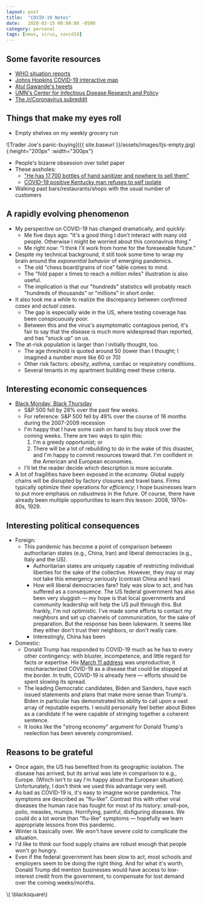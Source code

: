 ```yaml
---
layout: post
title:  "COVID-19 Notes"
date:   2020-03-15 00:00:00 -0500
category: personal 
tags: [news, virus, covid19] 
---
```


## Some favorite resources

* [WHO situation reports](https://www.who.int/emergencies/diseases/novel-coronavirus-2019/situation-reports/)
* [Johns Hopkins COVID-19 interactive map](https://systems.jhu.edu/research/public-health/2019-ncov-map-faqs/)
* [Atul Gawande's tweets](https://twitter.com/Atul_Gawande)
* [UMN's Center for Infectious Disease Research and Policy](http://www.cidrap.umn.edu/covid-19)
* [The /r/Coronavirus subreddit](https://www.reddit.com/r/Coronavirus/)

## Things that make my eyes roll

* Empty shelves on my weekly grocery run

![Trader Joe's panic-buying]({{ site.baseurl }}/assets/images/tjs-empty.jpg){:height="200px" :width="300px"} 

* People's bizarre obsession over toilet paper
* These assholes: 
    - ["He has 17,700 bottles of hand sanitizer and nowhere to sell them"](https://www.nytimes.com/2020/03/14/technology/coronavirus-purell-wipes-amazon-sellers.html) 
    - [COVID-19 positive Kentucky man refuses to self isolate](https://www.kentucky.com/news/health-and-medicine/article241200076.html) 
* Walking past bars/restaurants/shops with the usual number of customers


## A rapidly evolving phenomenon

* My perspective on COVID-19 has changed dramatically, and quickly:
    - Me five days ago: "It's a good thing I don't interact with many old people. 
      Otherwise I might be worried about this coronavirus thing."
    - Me right now: "I think I'll work from home for the foreseeable future."
* Despite my technical background, it still took some time to wrap my brain around the *exponential behavior* of emerging pandemics.
    - The old "chess board/grains of rice" fable comes to mind.
    - The "fold paper x times to reach a million miles" illustration is also useful.
    - The implication is that our "hundreds" statistics will probably reach "hundreds of thousands" or "millions" in short order.
* It also took me a while to realize the discrepancy between *confirmed cases* and *actual cases*.
    - The gap is especially wide in the US, where testing coverage has been conspicuously poor.
    - Between this and the virus's asymptomatic contagious period, it's fair to say that the disease is much more widespread than reported, and has "snuck up" on us.
* The at-risk population is larger than I initially thought, too.
    - The age threshold is quoted around 50 (lower than I thought; I imagined a number more like 60 or 70)
    - Other risk factors: obesity, asthma, cardiac or respiratory conditions.
    - Several tenants in my apartment building meet these criteria.

## Interesting economic consequences

* [Black Monday, Black Thursday](https://en.wikipedia.org/wiki/2020_stock_market_crash)
    - S&P 500 fell by 28% over the past few weeks.
    - For reference: S&P 500 fell by 49% over the course of 16 months during the 2007-2009 recession
    - I'm happy that I have some cash on hand to buy stock over the coming weeks.
      There are two ways to spin this: 
        1. I'm a greedy opportunist; or 
        2. There will be a lot of rebuilding to do in the wake of this disaster,
           and I'm happy to commit resources toward that.
           I'm confident in the American and European economies.
    - I'll let the reader decide which description is more accurate.
* A lot of fragilities have been exposed in the economy.
  Global supply chains will be disrupted by factory closures and travel bans.
  Firms typically optimize their operations for *efficiency*;
  I hope businesses learn to put more emphasis on *robustness* in the future.
  Of course, there have already been multiple opportunities to learn this lesson: 2008, 1970s-80s, 1929.


## Interesting political consequences

* Foreign: 
    - This pandemic has become a point of comparison between authoritarian states (e.g., China, Iran) and liberal democracies (e.g., Italy and the US).
        * Authoritarian states are uniquely capable of restricting individual liberties for the sake of the collective.
          However, they may or may not take this emergency seriously (contrast China and Iran)
        * How will liberal democracies fare? Italy was slow to act, and has suffered as a consequence.
          The US federal government has also been very sluggish &mdash; my hope is that local governments and community 
          leadership will help the US pull through this. But frankly, I'm not optimistic.
          I've made some efforts to contact my neighbors and set up channels of communication, for the sake of preparation.
          But the response has been lukewarm. It seems like they either don't trust their neighbors, or don't really care.
        * Interestingly, China has been 
* Domestic:
    - Donald Trump has responded to COVID-19 much as he has to every other contingency: 
      with bluster, incompetence, and little regard for facts or expertise.
      His [March 11 address](https://www.youtube.com/watch?v=X7KCyRxOoJw) was unproductive;
      it mischaracterized COVID-19 as a disease that could be stopped at the border.
      In truth, COVID-19 is already here &mdash; efforts should be spent slowing its spread.
    - The leading Democratic candidates, Biden and Sanders, have each issued statements and plans
      that make more sense than Trump's. 
      Biden in particular has demonstrated his ability to call upon a vast array of reputable experts.
      I would personally feel better about Biden as a candidate if he were capable of stringing together a coherent sentence.
    - It looks like the "strong economy" argument for Donald Trump's reelection has been severely compromised.

## Reasons to be grateful

* Once again, the US has benefited from its geographic isolation.
  The disease has arrived, but its arrival was late in comparison to e.g., Europe.
  (Which isn't to say I'm happy about the European situation).
  Unfortunately, I don't think we used this advantage very well.
* As bad as COVID-19 is, it's easy to imagine worse pandemics.
  The symptoms are described as "flu-like". 
  Contrast this with other viral diseases the human race has fought for most of its history:
  small-pox, polio, measles, mumps.
  Horrifying, painful, disfiguring diseases.
  We could do a lot worse than "flu-like" symptoms &mdash; hopefully we learn appropriate lessons from this pandemic.
* Winter is basically over. We won't have severe cold to complicate the situation.
* I'd like to think our food supply chains are robust enough that people won't go hungry.
* Even if the federal government has been slow to act, most schools and employers seem to be doing the right thing.
  And for what it's worth, Donald Trump did mention businesses would have access to low-interest credit from the government, to compensate for lost demand over the coming weeks/months.

\\( \blacksquare\\)  

